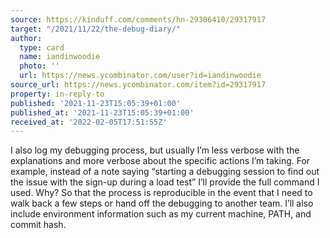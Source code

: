 ```yaml
---
source: https://kinduff.com/comments/hn-29306410/29317917
target: "/2021/11/22/the-debug-diary/"
author:
  type: card
  name: iandinwoodie
  photo: ''
  url: https://news.ycombinator.com/user?id=iandinwoodie
source_url: https://news.ycombinator.com/item?id=29317917
property: in-reply-to
published: '2021-11-23T15:05:39+01:00'
published_at: '2021-11-23T15:05:39+01:00'
received_at: '2022-02-05T17:51:55Z'
---
```


I also log my debugging process, but usually I’m less verbose with the explanations and more verbose about the specific actions I’m taking. For example, instead of a note saying “starting a debugging session to find out the issue with the sign-up during a load test” I’ll provide the full command I used. Why? So that the process is reproducible in the event that I need to walk back a few steps or hand off the debugging to another team. I’ll also include environment information such as my current machine, PATH, and commit hash.